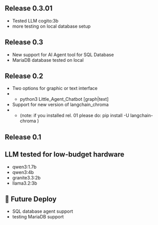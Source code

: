 ## Release 0.3.01
-  Tested LLM cogito:3b
-  more testing on local database setup
  
## Release 0.3
-  New support for AI Agent tool for SQL Database
-  MariaDB database tested on local

## Release 0.2
- Two options for graphic or text interface
- - python3 Little_Agent_Chatbot [graph|text]
- Support for new version of langchain_chroma
- - (note: if you installed rel. 01 please do: pip install -U langchain-chroma )

## Release 0.1
## LLM tested for low-budget hardware
- qwen3:1.7b
- qwen3:4b
- granite3.3:2b
- llama3.2:3b

## 🔮 Future Deploy
-  SQL database agent support
-  testing MariaDB support
